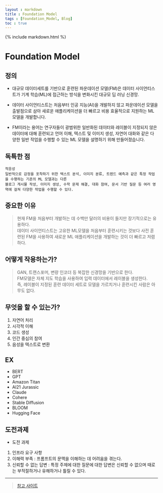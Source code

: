 ```yaml
---
layout : markdown
title : Foundation Model
tags : [Foundation_Model, Blog]
toc : true
---
```

{% include markdown.html %}

# Foundation Model

## 정의

- 대규모 데이터세트를 기반으로 훈련된 파운데이션 모델(FM)은 데이터 사이언티스트가 기계 학습(ML)에 접근하는 방식을 변화시킨 대규모 딥 러닝 신경망.

- 데이터 사이언티스트는 처음부터 인공 지능(AI)을 개발하지 않고 파운데이션 모델을 출발점으로 삼아 새로운 애플리케이션을 더 빠르고 비용 효율적으로 지원하는 ML 모델을 개발합니다.

- FM이라는 용어는 연구자들이 광범위한 일반화된 데이터와 레이블이 지정되지 않은 데이터에 대해 훈련되고
언어 이해, 텍스트 및 이미지 생성, 자연어 대화와 같은 다양한 일반 작업을 수행할 수 있는 ML 모델을 설명하기 위해 만들어졌습니다.

## 독특한 점

```
적응성
일반적으로 감정을 포착하기 위한 텍스트 분석, 이미지 분류, 트렌드 예측과 같은 특정 작업을 수행하는 기존의 ML 모델과는 다른
블로그 게시물 작성, 이미지 생성, 수학 문제 해결, 대화 참여, 문서 기반 질문 등 여러 영역에 걸쳐 다양한 작업을 수행할 수 있다.
```

## 중요한 이유

> 현재 FM을 처음부터 개발하는 데 수백만 달러의 비용이 들지만 장기적으로는 유용하다.  
> 데이터 사이언티스트는 고유한 ML모델을 처음부터 훈련시키는 것보다 사전 훈련된 FM을 사용하여 새로운 ML 애플리케이션을 개발하는 것이 더 빠르고 저렴하다.

## 어떻게 작용하는가?

> GAN, 트랜스포머, 변량 인코더 등 복잡한 신경망을 기반으로 한다.  
> FM모델은 자체 지도 학습을 사용하여 입력 데이터에서 레이블을 생성한다.  
> 즉, 레이블이 지정된 훈련 데이터 세트로 모델을 가르치거나 훈련시킨 사람은 아무도 없다.

## 무엇을 할 수 있는가?
1. 자연어 처리
2. 시각적 이해
3. 코드 생성
4. 인간 중심의 참여
5. 음성을 텍스트로 변환

## EX

- BERT
- GPT
- Amazon Titan
- AI21 Jurassic
- Claude
- Cohere
- Stable Diffusion
- BLOOM
- Hugging Face

## 도전과제

- 도전 과제
1. 인프라 요구 사항
2. 이해력 부족 : 프롬프트의 문맥을 이해하는 데 어려움을 겪는다.
3. 신뢰할 수 없는 답변 : 특정 주제에 대한 질문에 대한 답변은 신뢰할 수 없으며 때로는 부적절하거나 유해하거나 틀릴 수 있다.

---

> [참고 사이트](https://aws.amazon.com/ko/what-is/foundation-models/)
